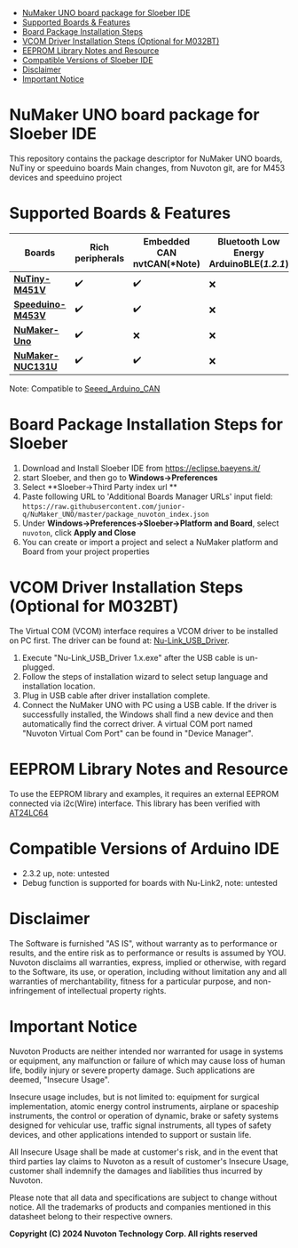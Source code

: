 - [NuMaker UNO board package for Sloeber IDE](#numaker-uno-board-package-for-arduino-ide)
- [Supported Boards & Features](#supported-boards--features)
- [Board Package Installation Steps](#board-package-installation-steps)
- [VCOM Driver Installation Steps (Optional for M032BT)](#vcom-driver-installation-steps-optional-for-m032bt)
- [EEPROM Library Notes and Resource](#eeprom-library-notes-and-resource)
- [Compatible Versions of Sloeber IDE](#compatible-versions-of-arduino-ide)
- [Disclaimer](#disclaimer)
- [Important Notice](#important-notice)

# NuMaker UNO board package for Sloeber IDE
This repository contains the package descriptor for NuMaker UNO boards, NuTiny or speeduino boards
Main changes, from Nuvoton git, are for M453 devices and speeduino project


# Supported Boards & Features

| Boards | Rich peripherals |Embedded CAN<br>nvtCAN(*Note) |Bluetooth Low Energy<br>ArduinoBLE(***1.2.1***) |
| ----------------- | ------------------ | -- | -- |
| **[NuTiny-M451V](https://www.techdesign.com/market/nuvoton/product-detail/ntc000102/nutiny-m451v)**   | ✔️ | ✔️ | ❌ |
| **[Speeduino-M453V](https://direct.nuvoton.com/en/numaker-nuc131u)**                                  | ✔️ | ✔️ | ❌ |
| **[NuMaker-Uno](https://direct.nuvoton.com/en/numaker-uno)**                                          | ✔️ | ❌ | ❌ |
| **[NuMaker-NUC131U](https://direct.nuvoton.com/en/numaker-nuc131u)**                                  | ✔️ | ✔️ | ❌ |

Note: Compatible to [Seeed_Arduino_CAN](https://github.com/Seeed-Studio/Seeed_Arduino_CAN)

# Board Package Installation Steps for Sloeber
1. Download and Install Sloeber IDE from https://eclipse.baeyens.it/
2. start Sloeber, and then go to **Windows->Preferences**
3. Select **Sloeber->Third Party index url **
4. Paste following URL to 'Additional Boards Manager URLs' input field: 
`https://raw.githubusercontent.com/junior-q/NuMaker_UNO/master/package_nuvoton_index.json`
5. Under **Windows->Preferences->Sloeber->Platform and Board**, select `nuvoton`, click **Apply and Close**
6. You can create or import a project and select a NuMaker platform and Board from your project properties


# VCOM Driver Installation Steps (Optional for M032BT)
The Virtual COM (VCOM) interface requires a VCOM driver to be installed on PC first. 
The driver can be found at: [Nu-Link_USB_Driver](https://www.nuvoton.com/resource-download.jsp?tp_GUID=SW1120201207161057&currentFolder=/products/microcontrollers/arm-cortex-m4-mcus/m467-ethernet-crypto-series/).

1. Execute "Nu-Link_USB_Driver 1.x.exe" after the USB cable is un-plugged.
2. Follow the steps of installation wizard to select setup language and installation location.
3. Plug in USB cable after driver installation complete.
4. Connect the NuMaker UNO with PC using a USB cable. If the driver is successfully installed, the Windows shall find a new device and then automatically find the correct driver. A virtual COM port named "Nuvoton Virtual Com Port" can be found in "Device Manager".

# EEPROM Library Notes and Resource
To use the EEPROM library and examples, it requires an external EEPROM connected via i2c(Wire) interface. This library has been verified with [AT24LC64](https://www.microchip.com/en-us/product/24lc64)

# Compatible Versions of Arduino IDE
* 2.3.2 up, note: untested
* Debug function is supported for boards with Nu-Link2, note: untested

# Disclaimer
The Software is furnished "AS IS", without warranty as to performance or results, and
the entire risk as to performance or results is assumed by YOU. Nuvoton disclaims all
warranties, express, implied or otherwise, with regard to the Software, its use, or
operation, including without limitation any and all warranties of merchantability, fitness
for a particular purpose, and non-infringement of intellectual property rights.

# Important Notice
Nuvoton Products are neither intended nor warranted for usage in systems or equipment,
any malfunction or failure of which may cause loss of human life, bodily injury or severe
property damage. Such applications are deemed, "Insecure Usage".

Insecure usage includes, but is not limited to: equipment for surgical implementation,
atomic energy control instruments, airplane or spaceship instruments, the control or
operation of dynamic, brake or safety systems designed for vehicular use, traffic signal
instruments, all types of safety devices, and other applications intended to support or
sustain life.

All Insecure Usage shall be made at customer's risk, and in the event that third parties
lay claims to Nuvoton as a result of customer's Insecure Usage, customer shall indemnify
the damages and liabilities thus incurred by Nuvoton.

Please note that all data and specifications are subject to change without notice. All the
trademarks of products and companies mentioned in this datasheet belong to their respective
owners.


**Copyright (C) 2024 Nuvoton Technology Corp. All rights reserved**
